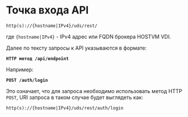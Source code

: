 # Точка входа API

`http(s)://{hostname|IPv4}/uds/rest/`

где `{hostname|IPv4}` - IPv4 адрес или FQDN брокера HOSTVM VDI.

Далее по тексту запросы к API указываются в формате:

**`HTTP метод /api/endpoint`**

Например:

**`POST /auth/login`**

Это означает, что для запроса необходимо использовать метод HTTP `POST`, URI запроса в таком случае будет выглядеть как:

`http(s)://{hostname|IPv4}/uds/rest/auth/login`
